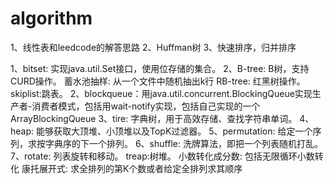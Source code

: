 # algorithm

1、线性表和leedcode的解答思路 2、Huffman树 3、快速排序，归并排序

1、bitset: 实现java.util.Set接口，使用位存储的集合。
 2、B-tree: B树，支持CURD操作。
 蓄水池抽样: 从一个文件中随机抽出k行
  RB-tree: 红黑树操作。 skiplist:跳表。
   2、blockqueue：用java.util.concurrent.BlockingQueue实现生产者-消费者模式，包括用wait-notify实现，包括自己实现的一个ArrayBlockingQueue
    3、tire: 字典树，用于高效存储、查找字符串单词。
     4、heap: 能够获取大顶堆、小顶堆以及TopK过滤器。
      5、permutation: 给定一个序列，求按字典序的下一个排列。
       6、shuffle: 洗牌算法，即把一个列表随机打乱。 
       7、rotate: 列表旋转和移动。
        treap:树堆。
         小数转化成分数: 包括无限循环小数转化 
         康托展开式: 求全排列的第K个数或者给定全排列求其顺序
